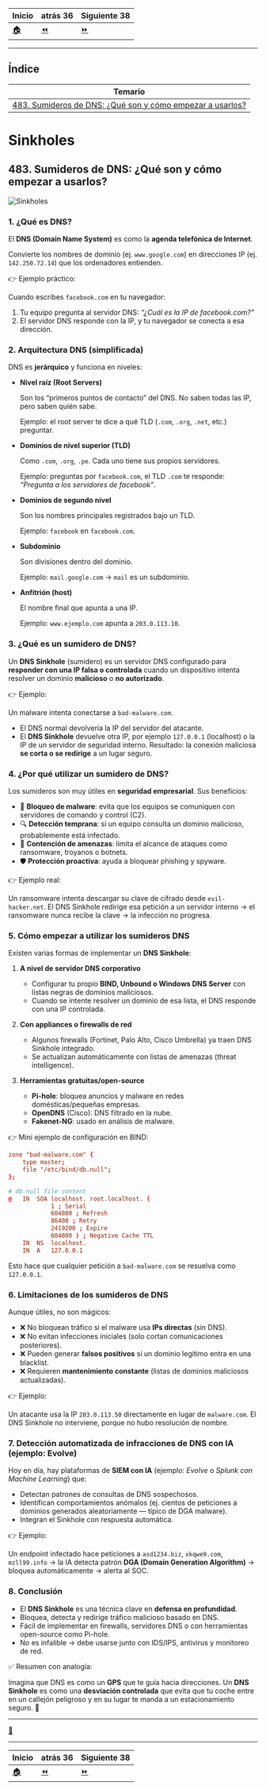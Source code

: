 | **Inicio**         | **atrás 36**                  | **Siguiente 38**      |
| ------------------ | ----------------------------- | --------------------- |
| [🏠](../README.md) | [⏪](./13_36_Group_Policy.md) | [⏩](./13_38_ACLs.md) |

---

## **Índice**

| Temario                                                                                                             |
| ------------------------------------------------------------------------------------------------------------------- |
| [483. Sumideros de DNS: ¿Qué son y cómo empezar a usarlos?](#483-sumideros-de-dns-qué-son-y-cómo-empezar-a-usarlos) |

# **Sinkholes**

## **483. Sumideros de DNS: ¿Qué son y cómo empezar a usarlos?**

![Sinkholes](/img/13_Tools_for_Incident_Response_and_Discovery/Sinkholes.png "Sinkholes")

### 1. ¿Qué es DNS?

El **DNS (Domain Name System)** es como la **agenda telefónica de Internet**.

Convierte los nombres de dominio (ej. `www.google.com`) en direcciones IP (ej. `142.250.72.14`) que los ordenadores entienden.

👉 Ejemplo práctico:

Cuando escribes `facebook.com` en tu navegador:

1. Tu equipo pregunta al servidor DNS: _“¿Cuál es la IP de facebook.com?”_
2. El servidor DNS responde con la IP, y tu navegador se conecta a esa dirección.

### 2. Arquitectura DNS (simplificada)

DNS es **jerárquico** y funciona en niveles:

- **Nivel raíz (Root Servers)**

  Son los “primeros puntos de contacto” del DNS. No saben todas las IP, pero saben quién sabe.

  Ejemplo: el root server te dice a qué TLD (`.com`, `.org`, `.net`, etc.) preguntar.

- **Dominios de nivel superior (TLD)**

  Como `.com`, `.org`, `.pe`. Cada uno tiene sus propios servidores.

  Ejemplo: preguntas por `facebook.com`, el TLD `.com` te responde: _“Pregunta a los servidores de facebook”_.

- **Dominios de segundo nivel**

  Son los nombres principales registrados bajo un TLD.

  Ejemplo: `facebook` en `facebook.com`.

- **Subdominio**

  Son divisiones dentro del dominio.

  Ejemplo: `mail.google.com` → `mail` es un subdominio.

- **Anfitrión (host)**

  El nombre final que apunta a una IP.

  Ejemplo: `www.ejemplo.com` apunta a `203.0.113.10`.

### 3. ¿Qué es un sumidero de DNS?

Un **DNS Sinkhole** (sumidero) es un servidor DNS configurado para **responder con una IP falsa o controlada** cuando un dispositivo intenta resolver un dominio **malicioso** o **no autorizado**.

👉 Ejemplo:

Un malware intenta conectarse a `bad-malware.com`.

- El DNS normal devolvería la IP del servidor del atacante.
- El **DNS Sinkhole** devuelve otra IP, por ejemplo `127.0.0.1` (localhost) o la IP de un servidor de seguridad interno.
  Resultado: la conexión maliciosa **se corta o se redirige** a un lugar seguro.

### 4. ¿Por qué utilizar un sumidero de DNS?

Los sumideros son muy útiles en **seguridad empresarial**. Sus beneficios:

- 🚫 **Bloqueo de malware**: evita que los equipos se comuniquen con servidores de comando y control (C2).
- 🔍 **Detección temprana**: si un equipo consulta un dominio malicioso, probablemente está infectado.
- 🎯 **Contención de amenazas**: limita el alcance de ataques como ransomware, troyanos o botnets.
- 🛡️ **Protección proactiva**: ayuda a bloquear phishing y spyware.

👉 Ejemplo real:

Un ransomware intenta descargar su clave de cifrado desde `evil-hacker.net`.
El DNS Sinkhole redirige esa petición a un servidor interno → el ransomware nunca recibe la clave → la infección no progresa.

### 5. Cómo empezar a utilizar los sumideros DNS

Existen varias formas de implementar un **DNS Sinkhole**:

1. **A nivel de servidor DNS corporativo**

   - Configurar tu propio **BIND, Unbound o Windows DNS Server** con listas negras de dominios maliciosos.
   - Cuando se intente resolver un dominio de esa lista, el DNS responde con una IP controlada.

2. **Con appliances o firewalls de red**

   - Algunos firewalls (Fortinet, Palo Alto, Cisco Umbrella) ya traen DNS Sinkhole integrado.
   - Se actualizan automáticamente con listas de amenazas (threat intelligence).

3. **Herramientas gratuitas/open-source**

   - **Pi-hole**: bloquea anuncios y malware en redes domésticas/pequeñas empresas.
   - **OpenDNS** (Cisco): DNS filtrado en la nube.
   - **Fakenet-NG**: usado en análisis de malware.

👉 Mini ejemplo de configuración en BIND:

```conf
zone "bad-malware.com" {
    type master;
    file "/etc/bind/db.null";
};

# db.null file content
@   IN  SOA localhost. root.localhost. (
            1 ; Serial
            604800 ; Refresh
            86400 ; Retry
            2419200 ; Expire
            604800 ) ; Negative Cache TTL
    IN  NS  localhost.
    IN  A   127.0.0.1
```

Esto hace que cualquier petición a `bad-malware.com` se resuelva como `127.0.0.1`.

### 6. Limitaciones de los sumideros de DNS

Aunque útiles, no son mágicos:

- ❌ No bloquean tráfico si el malware usa **IPs directas** (sin DNS).
- ❌ No evitan infecciones iniciales (solo cortan comunicaciones posteriores).
- ❌ Pueden generar **falsos positivos** si un dominio legítimo entra en una blacklist.
- ❌ Requieren **mantenimiento constante** (listas de dominios maliciosos actualizadas).

👉 Ejemplo:

Un atacante usa la IP `203.0.113.50` directamente en lugar de `malware.com`.
El DNS Sinkhole no interviene, porque no hubo resolución de nombre.

### 7. Detección automatizada de infracciones de DNS con IA (ejemplo: Evolve)

Hoy en día, hay plataformas de **SIEM con IA** (ejemplo: _Evolve_ o _Splunk con Machine Learning_) que:

- Detectan patrones de consultas de DNS sospechosos.
- Identifican comportamientos anómalos (ej. cientos de peticiones a dominios generados aleatoriamente — típico de DGA malware).
- Integran el Sinkhole con respuesta automática.

👉 Ejemplo:

Un endpoint infectado hace peticiones a `asd1234.biz`, `xkqwe9.com`, `mzll99.info` →
la IA detecta patrón **DGA (Domain Generation Algorithm)** → bloquea automáticamente → alerta al SOC.

### 8. Conclusión

- El **DNS Sinkhole** es una técnica clave en **defensa en profundidad**.
- Bloquea, detecta y redirige tráfico malicioso basado en DNS.
- Fácil de implementar en firewalls, servidores DNS o con herramientas open-source como Pi-hole.
- No es infalible → debe usarse junto con IDS/IPS, antivirus y monitoreo de red.

✅ Resumen con analogía:

Imagina que DNS es como un **GPS** que te guía hacia direcciones.
Un **DNS Sinkhole** es como una **desviación controlada** que evita que tu coche entre en un callejón peligroso y en su lugar te manda a un estacionamiento seguro. 🚦

---

[🔼](#índice)

---

| **Inicio**         | **atrás 36**                  | **Siguiente 38**      |
| ------------------ | ----------------------------- | --------------------- |
| [🏠](../README.md) | [⏪](./13_36_Group_Policy.md) | [⏩](./13_38_ACLs.md) |
